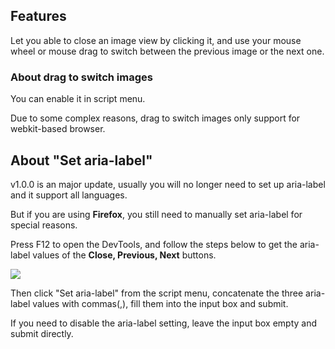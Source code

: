 ## Features

Let you able to close an image view by clicking it, and use your mouse wheel or mouse drag to switch between the previous image or the next one.

### About drag to switch images

You can enable it in script menu.

Due to some complex reasons, drag to switch images only support for webkit-based browser.

## About "Set aria-label"

v1.0.0 is an major update, usually you will no longer need to set up aria-label and it support all languages.

But if you are using **Firefox**, you still need to manually set aria-label for special reasons.

Press F12 to open the DevTools, and follow the steps below to get the aria-label values ​​of the **Close, Previous, Next** buttons.

![](https://i.loli.net/2020/03/04/8zUhaoJbvuGSZm2.png)

Then click "Set aria-label" from the script menu, concatenate the three aria-label values with commas(,), fill them into the input box and submit.

If you need to disable the aria-label setting, leave the input box empty and submit directly.
